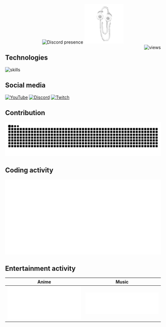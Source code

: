 <div id="header" align="center">
	<img src="https://discord-readme-badge.vercel.app/api?id=699027963492171779" alt="Discord presence" height="128"/>
	<picture>
		<source media="(prefers-color-scheme: dark)" srcset="assets/Clippy-white.png">
		<source media="(prefers-color-scheme: light)" srcset="assets/Clippy-black.png">
		<img alt="Clippy" src="assets/Clippy-black.png" height="128">
	</picture>
</div>

<img align="right" alt="views" src="https://komarev.com/ghpvc/?username=BrAz&style=flat-plastic&color=blueviolet">

## Technologies

![skills](https://skillicons.dev/icons?i=linux,git,bash,js,py,html,css)

## Social media

<div>
	<a href="https://bit.ly/36J1LeB" target="_blank"><img src="https://img.shields.io/badge/YouTube-FF0000?style=for-the-badge&logo=youtube&logoColor=white" alt="YouTube" height="30"></a>
	<a href="https://bit.ly/2KQXYno" target="_blank"><img src="https://img.shields.io/badge/Discord-7289DA?style=for-the-badge&logo=discord&logoColor=white" alt="Discord" height="30"></a>
	<a href="https://bit.ly/47Dru88" target="_blank"><img src="https://img.shields.io/badge/Twitch-9146FF?style=for-the-badge&logo=twitch&logoColor=white" alt="Twitch" height="30"></a>
</div>

## Contribution

<picture>
	<source media="(prefers-color-scheme: dark)" srcset="https://raw.githubusercontent.com/Br4z/Br4z/snake/dark.svg">
	<source media="(prefers-color-scheme: light)" srcset="https://raw.githubusercontent.com/Br4z/Br4z/snake/light.svg">
	<img alt="GitHub contribution animation" src="https://raw.githubusercontent.com/Br4z/Br4z/snake/light.svg">
</picture>

## Coding activity

![Wakatime metrics](https://raw.githubusercontent.com/Br4z/Br4z/refs/heads/metrics/WakaTime.svg)

## Entertainment activity


|                                             Anime                                             |                                             Music                                             |
|:---------------------------------------------------------------------------------------------:|:---------------------------------------------------------------------------------------------:|
| ![Anime activity](https://raw.githubusercontent.com/Br4z/Br4z/refs/heads/metrics/AniList.svg) | ![Music activity](https://raw.githubusercontent.com/Br4z/Br4z/refs/heads/metrics/Spotify.svg) |
